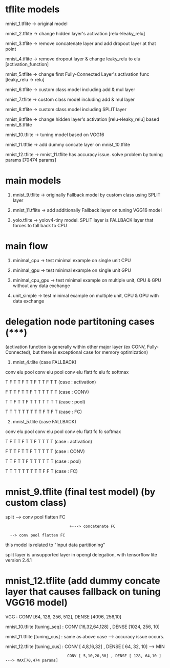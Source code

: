 # tflite models

mnist_1.tflite -> original model 

mnist_2.tflite -> change hidden layer's activation [relu->leaky_relu]

mnist_3.tflite -> remove concatenate layer and add dropout layer at that point

mnist_4.tflite -> remove dropout layer & change leaky_relu to elu [activation_function]

mnist_5.tflite -> change first Fully-Connected Layer's activation func [leaky_relu -> relu]

mnist_6.tflite -> custom class model including add & mul layer

mnist_7.tflite -> custom class model including add & mul layer

mnist_8.tflite -> custom class model including SPLIT layer

mnist_9.tflite -> change hidden layer's activation [relu->leaky_relu] based mnist_8.tflite

mnist_10.tflite -> tuning model based on VGG16 

mnist_11.tftlie -> add dummy concate layer on mnist_10.tflite

mnist_12.tflite -> mnist_11.tflite has accuracy issue. solve problem by tuning params [70474 params]

# main models

1. mnist_9.tflite -> originally Fallback model by custom class using SPLIT layer

2. mnist_11.tflite -> add additionally Fallback layer on tuning VGG16 model

3. yolo.tflite -> yolov4-tiny model. SPLIT layer is FALLBACK layer that forces to fall back to CPU

# main flow

1. minimal_cpu -> test minimal example on single unit CPU 

2. minimal_gpu -> test minimal example on single unit GPU

3. minimal_cpu_gpu -> test minimal example on multiple unit, CPU & GPU without any data exchange

4. unit_simple -> test minimal example on multiple unit, CPU & GPU with data exchange


# delegation node partitoning cases (***)

(activation function is generally within other major layer (ex CONV, Fully-Connected), but there is exceptional case for memory optimization)

1. mnist_4.tlite (case FALLBACK)

conv elu pool conv elu pool conv elu flatt fc elu fc softmax

  T   F   T     T   F    T    T   F    T   T   F  T     T    (case : activation)

  F   T   T     F   T    T    F   T    T   T   T  T     T    (case : CONV)

  T   T   F     T   T    F    T   T    T   T   T  T     T    (case : pool)

  T   T   T     T   T    T    T   T    T   F   T  F     T    (case : FC)  

2. mnist_5.tlite (case FALLBACK)

conv elu pool conv elu pool conv elu flatt fc fc softmax

  T   F   T     T   F    T    T   F    T   T   T     T    (case : activation)

  F   T   T     F   T    T    F   T    T   T   T     T    (case : CONV)

  T   T   F     T   T    F    T   T    T   T   T     T    (case : pool)

  T   T   T     T   T    T    T   T    T   F   F     T    (case : FC)  


# mnist_9.tflite (final test model) (by custom class)

split --> conv pool flatten FC

                                +---> concatenate FC

      --> conv pool flatten FC

this model is related to "Input data partitioning"

split layer is unsupported layer in opengl delegation, with tensorflow lite version 2.4.1


# mnist_12.tflite (add dummy concate layer that causes fallback  on tuning VGG16 model)

VGG : CONV [64, 128, 256, 512], DENSE [4096, 256,10]

mnist_10.tflite [tuning_seq] : CONV [16,32,64,128] , DENSE [1024, 256, 10]

mnist_11.tflite [tuning_cus] : same as above case --> accuracy issue occurs.

mnist_12.tflite [tuning_cus] : CONV [ 4,8,16,32] , DENSE [ 64, 32, 10] --> MIN
 
                               CONV [ 5,10,20,30] , DENSE [ 128, 64,10 ]  ---> MAX[70,474 params]
